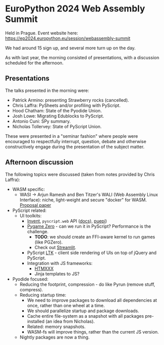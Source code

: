 # EuroPython 2024 Web Assembly Summit

Held in Prague. Event website here: https://ep2024.europython.eu/session/webassembly-summit 

We had around 15 sign up, and several more turn up on the day.

As with last year, the morning consisted of presentations, with a discussion
scheduled for the afternoon.

## Presentations

The talks presented in the morning were:

* Patrick Armino: presenting Strawberry rocks (cancelled).
* Chris Laffra: PySheets and/or profiling with PyScript.
* Hood Chatham: State of the Pyodide Union.
* Josh Lowe: Migrating Edublocks to PyScript.
* Antonio Cuni: SPy summary.
* Nicholas Tollervey: State of PyScript Union.


These were presented in a "seminar fashion" where people were encouraged to
respectfully interrupt, question, debate and otherwise constructively engage
during the presentation of the subject matter.

## Afternoon discussion

The following topics were discussed (taken from notes provided by Chris Laffra):

* WASM specific:
    * WASI -> Arjun Ramesh and Ben Titzer's WALI (Web Assembly Linux Interface): niche, light-weight and secure "docker" for WASM. [Proposal paper](https://www.semanticscholar.org/paper/Stop-Hiding-The-Sharp-Knives%3A-The-WebAssembly-Linux-Ramesh-Huang/2544ea6d1cb37723b3988b7874981048357a614d)
* PyScript related:
    * UI toolkits:
        * [Invent](https://inventframework.org/), `pyscript.web` API ([docs](https://docs.pyscript.net/2024.8.2/user-guide/dom/#pyscriptweb)), [puepi](https://puepy.dev/))
        * [Pygame Zero](https://pygame-zero.readthedocs.io/en/stable/index.html) - can we run it in PyScript? Performance is the challenge.
            * **TODO**: we should create an FFI-aware kernel to run games (like PGZero).
            * Check out [Streamlit](https://streamlit.io/).
        * PyScript [LTK](https://github.com/pyscript/ltk) - client side rendering of UIs on top of jQuery and PyScript.
        * Integration with JS frameworks:
            * [HTMXXX](https://htmxxx.fly.dev/)
            * Jinja templates to JS?
* Pyodide focused:
    * Reducing the footprint, compression - do like Pyrun (remove stuff, compress).
    * Reducing startup time:
        * We need to improve packages to download all dependencies at once, rather than one wheel at a time.
        * We should parallelize startup and package downloads.
        * Cache entire file-system as a snapshot with all packages pre-installed (an idea from Nicholas).
        * Related: memory snapshots.
        * WASM-fs will improve things, rather than the current JS version.
    * Nightly packages are now a thing.
